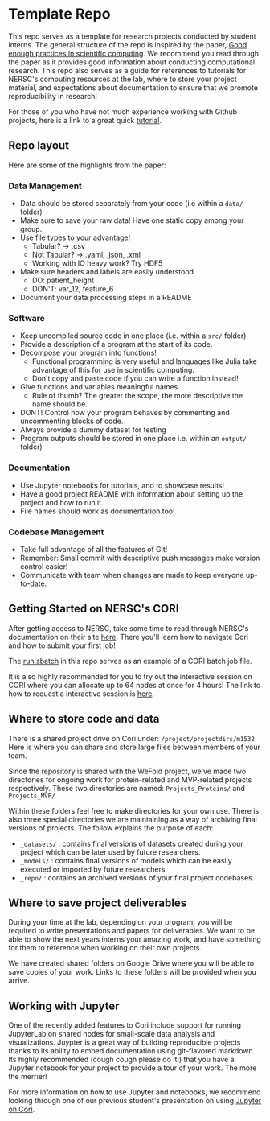 # Template Repo

This repo serves as a template for research projects conducted by student interns.
The general structure of the repo is inspired by the paper,
[Good enough practices in scientific computing](pcbi.1005510.pdf). We recommend
you read through the paper as it provides good information about conducting
computational research. This repo also serves as a guide for references to tutorials for NERSC's
computing resources at the lab, where to store your project material, and expectations
about documentation to ensure that we promote reproducibility in research!

For those of you who have not much experience working with Github projects,
here is a link to a great quick [tutorial](http://rogerdudler.github.io/git-guide/).

## Repo layout
Here are some of the highlights from the paper:

### Data Management
- Data should be stored separately from your code (i.e within a `data/` folder)
- Make sure to save your raw data! Have one static copy among your group.
- Use file types to your advantage!
  - Tabular? -> .csv
  - Not Tabular? -> .yaml, .json, .xml
  - Working with IO heavy work? Try HDF5
- Make sure headers and labels are easily understood
  - DO: patient_height
  - DON'T: var_12, feature_6
- Document your data processing steps in a README

### Software
- Keep uncompiled source code in one place (i.e. within a `src/` folder)
- Provide a description of a program at the start of its code.
- Decompose your program into functions!
  - Functional programming is very useful and languages like Julia take advantage of this for use in
    scientific computing.
  - Don't copy and paste code if you can write a function instead!
- Give functions and variables meaningful names
  - Rule of thumb? The greater the scope, the more descriptive the name should be.
- DONT! Control how your program behaves by commenting and uncommenting blocks of code.
- Always provide a dummy dataset for testing
- Program outputs should be stored in one place i.e. within an `output/` folder)

### Documentation
- Use Jupyter notebooks for tutorials, and to showcase results!
- Have a good project README with information about setting up the project and how to run it.
- File names should work as documentation too!

### Codebase Management
- Take full advantage of all the features of Git!
- Remember: Small commit with descriptive push messages make version control easier!
- Communicate with team when changes are made to keep everyone up-to-date.

## Getting Started on NERSC's CORI
After getting access to NERSC, take some time to read through NERSC's documentation
on their site [here](https://www.nersc.gov/users/computational-systems/cori/getting-started/).
There you'll learn how to navigate Cori and how to submit your first job!

The [run.sbatch](run.sbatch) in this repo serves as an example of a CORI batch job file.

It is also highly recommended for you to try out the interactive session on CORI
where you can allocate up to 64 nodes at once for 4 hours! The link to how to request
a interactive session is [here](https://docs.nersc.gov/jobs/interactive/).

## Where to store code and data
There is a shared project drive on Cori under: `/project/projectdirs/m1532`
Here is where you can share and store large files between members of your team.

Since the repository is shared with the WeFold project, we've made two directories
for ongoing work for protein-related and MVP-related projects respectively.
These two directories are named: `Projects_Proteins/` and `Projects_MVP/`

Within these folders feel free to make directories for your own use. There is also
three special directories we are maintaining as a way of archiving final versions
of projects. The follow explains the purpose of each:

- `_datasets/` : contains final versions of datasets created during your project
which can be later used by future researchers.
- `_models/` : contains final versions of models which can be easily executed or imported
by future researchers.
- `_repo/` :  contains an archived versions of your final project codebases.

## Where to save project deliverables
During your time at the lab, depending on your program, you will be required to
write presentations and papers for deliverables. We want to be able to show the
next years interns your amazing work, and have something for them to reference when working
on their own projects.

We have created shared folders on Google Drive where you will be able to save copies
of your work. Links to these folders will be provided when you arrive.

## Working with Jupyter
One of the recently added features to Cori include support for running JupyterLab
on shared nodes for small-scale data analysis and visualizations. Juypter is a great
way of building reproducible projects thanks to its ability to embed documentation
using git-flavored markdown. Its highly recommended (cough cough please do it!)
that you have a Jupyter notebook for your project to provide a tour of your work.
The more the merrier!

For more information on how to use Jupyter and notebooks, we recommend looking through
one of our previous student's presentation on using [Jupyter on Cori](https://github.com/shahzeb1/jupyter-talk).
